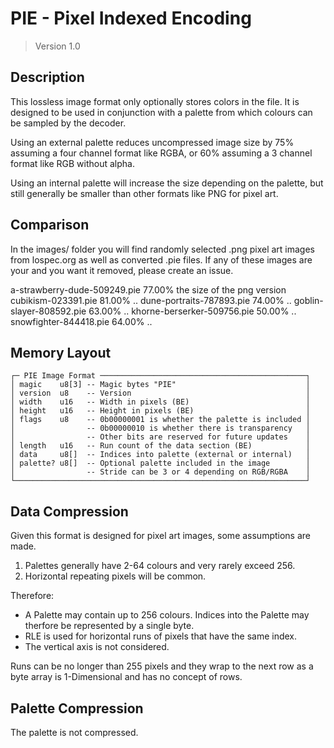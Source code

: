 # PIE - Pixel Indexed Encoding
> Version 1.0

## Description

This lossless image format only optionally stores colors in the file.
It is designed to be used in conjunction with a palette from which
colours can be sampled by the decoder.

Using an external palette reduces uncompressed image size by 75%
assuming a four channel format like RGBA, or 60% assuming a 3
channel format like RGB without alpha.

Using an internal palette will increase the size depending on the
palette, but still generally be smaller than other formats like PNG
for pixel art.

## Comparison

In the images/ folder you will find randomly selected .png pixel art
images from lospec.org as well as converted .pie files. If any of
these images are your and you want it removed, please create an issue.

a-strawberry-dude-509249.pie    77.00% the size of the png version
cubikism-023391.pie             81.00% ..
dune-portraits-787893.pie       74.00% ..
goblin-slayer-808592.pie        63.00% ..
khorne-berserker-509756.pie     50.00% ..
snowfighter-844418.pie          64.00% ..

## Memory Layout

```
┌─ PIE Image Format ──────────────────────────────────────────────┐
│ magic    u8[3] -- Magic bytes "PIE"                             │
│ version  u8    -- Version                                       │
│ width    u16   -- Width in pixels (BE)                          │
│ height   u16   -- Height in pixels (BE)                         │
│ flags    u8    -- 0b00000001 is whether the palette is included │
│                -- 0b00000010 is whether there is transparency   │
│                -- Other bits are reserved for future updates    │
│ length   u16   -- Run count of the data section (BE)            │
│ data     u8[]  -- Indices into palette (external or internal)   │
│ palette? u8[]  -- Optional palette included in the image        │
│                -- Stride can be 3 or 4 depending on RGB/RGBA    │
└─────────────────────────────────────────────────────────────────┘
```

## Data Compression

Given this format is designed for pixel art images, some assumptions
are made.

1. Palettes generally have 2-64 colours and very rarely exceed 256.
2. Horizontal repeating pixels will be common.

Therefore: 
- A Palette may contain up to 256 colours. Indices into the Palette may
  therfore be represented by a single byte.
- RLE is used for horizontal runs of pixels that have the same index.
- The vertical axis is not considered.

Runs can be no longer than 255 pixels and they wrap to the next row
as a byte array is 1-Dimensional and has no concept of rows.

## Palette Compression

The palette is not compressed.
